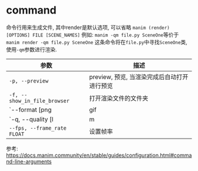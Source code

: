 # command

命令行用来生成文件, 其中render是默认选项, 可以省略
`manim (render) [OPTIONS] FILE [SCENE_NAMES]`
例如:
`manim -qm file.py SceneOne`等价于`manim render -qm file.py SceneOne`
这条命令将在`file.py`中寻找`SceneOne`类, 使用`-qm`参数进行渲染.

参数|描述
--|--
`-p, --preview`|preview, 预览, 当渲染完成后自动打开进行预览
`-f, --show_in_file_browser`|打开渲染文件的文件夹
`--format [png|gif|mp4|webm|mov]`|设置渲染的结果
`-q, --quality [l|m|h|p|k] `|设置渲染的质量
`--fps, --frame_rate FLOAT `|设置帧率






参考:
https://docs.manim.community/en/stable/guides/configuration.html#command-line-arguments